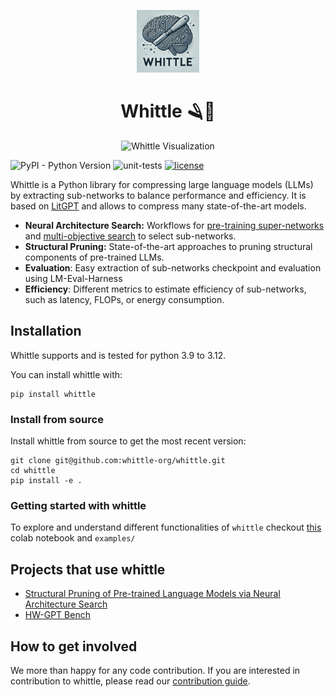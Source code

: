 <p align="center">
  <img src="assets/whittle-logo.png" width="100" height="100" alt="Whittle Logo">
</p>

<h1 align="center">Whittle 🪒🧠</h1>

<p align="center">
  <img src="assets/library-visualization.svg" height="400" alt="Whittle Visualization">
</p>

![PyPI - Python Version](https://img.shields.io/pypi/pyversions/whittle)
![unit-tests](https://github.com/whittle-org/whittle/actions/workflows/unit-test.yml/badge.svg)
[![license](https://img.shields.io/badge/License-Apache%202.0-blue.svg)](https://github.com/whittle-org/whittle/blob/main/LICENSE)

Whittle is a Python library for compressing large language models (LLMs) 
by extracting sub-networks to balance performance and efficiency. It is based on [LitGPT](https://github.com/Lightning-AI/litgpt)
and allows to compress many state-of-the-art models.


- **Neural Architecture Search:** Workflows for [pre-training super-networks](whittle/pretrain_super_network.py) and [multi-objective search](whittle/search_sub_networks.py) to select sub-networks.
- **Structural Pruning:** State-of-the-art approaches to pruning structural components of pre-trained LLMs.
- **Evaluation**: Easy extraction of sub-networks checkpoint and evaluation using LM-Eval-Harness
- **Efficiency**: Different metrics to estimate efficiency of sub-networks, such as latency, FLOPs, or energy consumption.

## Installation

Whittle supports and is tested for python 3.9 to 3.12. 

You can install whittle with: 
```
pip install whittle
```


### Install from source  

Install whittle from source to get the most recent version:
```
git clone git@github.com:whittle-org/whittle.git
cd whittle
pip install -e .
```
### Getting started with whittle  

To explore and understand different functionalities of ```whittle``` checkout [this](https://colab.research.google.com/drive/1i_FjIf_qCTJFcp0emOHX9E6I6j6kkIcH?usp=sharing) colab notebook and ```examples/```

## Projects that use whittle

- [Structural Pruning of Pre-trained Language Models via Neural Architecture Search](https://github.com/whittle-org/plm_pruning)
- [HW-GPT Bench](https://github.com/automl/HW-GPT-Bench)

## How to get involved

We more than happy for any code contribution. If you are interested in contribution to whittle, 
please read our [contribution guide](CONTRIBUTING.md).
